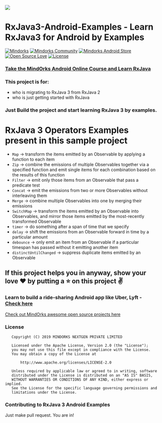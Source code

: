 <img src=https://raw.githubusercontent.com/MindorksOpenSource/RxJava3-Android-Examples/master/assets/rxjava3.jpg >

# RxJava3-Android-Examples - Learn RxJava3 for Android by Examples

[![Mindorks](https://img.shields.io/badge/mindorks-opensource-blue.svg)](https://mindorks.com/open-source-projects)
[![Mindorks Community](https://img.shields.io/badge/join-community-blue.svg)](https://mindorks.com/join-community)
[![Mindorks Android Store](https://img.shields.io/badge/Mindorks%20Android%20Store-RxJava3%20Android%20Examples-blue.svg?style=flat)](https://mindorks.com/android/store)
[![Open Source Love](https://badges.frapsoft.com/os/v1/open-source.svg?v=102)](https://opensource.org/licenses/Apache-2.0)
[![License](https://img.shields.io/badge/license-Apache%202.0-blue.svg)](https://github.com/MindorksOpenSource/RxJava3-Android-Examples/blob/master/LICENSE)

### [Take the MindOrks Android Online Course and Learn RxJava](https://bootcamp.mindorks.com)

### This project is for: 
* who is migrating to RxJava 3 from RxJava 2 
* who is just getting started with RxJava

### Just Build the project and start learning RxJava 3 by examples.

# RxJava 3 Operators Examples present in this sample project
* `Map` -> transform the items emitted by an Observable by applying a function to each item
* `Zip` -> combine the emissions of multiple Observables together via a specified function and emit single items for each combination based on the results of this function
* `Filter` -> emit only those items from an Observable that pass a predicate test
* `Concat` -> emit the emissions from two or more Observables without interleaving them
* `Merge` -> combine multiple Observables into one by merging their emissions
* `SwitchMap` -> transform the items emitted by an Observable into Observables, and mirror those items emitted by the most-recently transformed Observable
* `timer` -> do something after a span of time that we specify
* `delay` -> shift the emissions from an Observable forward in time by a particular amount
* `debounce` -> only emit an item from an Observable if a particular timespan has passed without it emitting another item
* `distinctUntilChanged` -> suppress duplicate items emitted by an Observable

## If this project helps you in anyway, show your love :heart: by putting a :star: on this project :v:

### Learn to build a ride-sharing Android app like Uber, Lyft - [Check here](https://github.com/MindorksOpenSource/ridesharing-uber-lyft-app)

[Check out MindOrks awesome open source projects here](https://mindorks.com/open-source-projects)

### License
```
   Copyright (C) 2019 MINDORKS NEXTGEN PRIVATE LIMITED

   Licensed under the Apache License, Version 2.0 (the "License");
   you may not use this file except in compliance with the License.
   You may obtain a copy of the License at

       http://www.apache.org/licenses/LICENSE-2.0

   Unless required by applicable law or agreed to in writing, software
   distributed under the License is distributed on an "AS IS" BASIS,
   WITHOUT WARRANTIES OR CONDITIONS OF ANY KIND, either express or implied.
   See the License for the specific language governing permissions and
   limitations under the License.
```

### Contributing to RxJava 3 Android Examples
Just make pull request. You are in!
